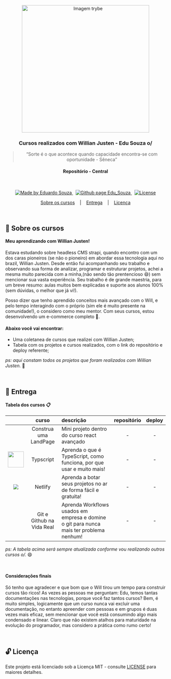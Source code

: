 <p align="center">
  <img align="center" alt="Imagem trybe" src="https://stars.github.com/stars-social-card-images/willianjusten.png" width="400px" />
</p>

<h3 align="center">
  Cursos realizados com Willian Justen - Edu Souza o/
</h3>

<blockquote align="center">“Sorte é o que acontece quando capacidade encontra-se com oportunidade - Sêneca”</blockquote>

<h4 align="center">
  Repositório - Central
</h4>

<br/>

<p align="center">
  <a href="https://github.com/EduSouza-programmer"    target="_blank">
    <img alt="Made by Eduardo Souza" src="https://img.shields.io/badge/made%20by-Edu%20Souza-%23F8952D">
  </a>&nbsp;
  <a href="https://edusouza-programmer.github.io/" target="_blank">
    <img alt="Github page Edu_Souza " src="https://img.shields.io/badge/Github%20page-Edu_Souza-orange">
  </a>&nbsp;
  <a href="LICENSE" >
    <img alt="License" src="https://img.shields.io/badge/license-MIT-%23F8952D">
  </a>
</p>

<p align="center">
  <a href="#rocket-Sobre-os-cursos">Sobre os cursos</a>&nbsp; &nbsp; |&nbsp; &nbsp; 
  <a href="#postbox-Entrega"">Entrega</a>&nbsp; &nbsp; |&nbsp; &nbsp; 
  <a href="#unlock-Licença">Licença</a>
</p>

<br/>

## :rocket: Sobre os cursos

#### Meu aprendizando com Willian Justen!

Estava estudando sobre headless CMS strapi, quando encontro com um dos caras pioneiros (se não o pioneiro) em abordar essa tecnologia aqui no brazil, Willian Justen. Desde então fui acompanhando seu trabalho e observando sua forma de analizar, programar e estruturar projetos, achei a mesma muito parecida com a minha,(não sendo tão prentencioso :smile:) sem mencionar sua vasta experiência. Seu trabalho é de grande maestria, para um breve resumo: aulas muitos bem explicadas e suporte aos alunos 100% (sem dúvidas, o melhor que já vi!).

Posso dizer que tenho aprendido conceitos mais avançado com o Will, e pelo tempo interagindo com o próprio (sim ele é muito presente na comunidade!), o considero como meu mentor. Com seus cursos, estou desenvolvendo um e-commerce completo :rocket:.

#### Abaixo você vai encontrar:

- Uma coletanea de cursos que realizei com Willian Justen;
- Tabela com os projetos e cursos realizados, com o link do repositório e deploy referente;

_ps: aqui constam todos os projetos que foram realizados com Willian Justen._ :running:

<br/>

## :postbox: Entrega

#### Tabela dos cursos :clipboard:

|                                                                                                                              |           curso           | descrição                                                                               | repositório | deploy |
| :--------------------------------------------------------------------------------------------------------------------------: | :-----------------------: | :-------------------------------------------------------------------------------------- | :---------: | :----: |
|                                                                                                                              |   Construa uma LandPage   | Mini projeto dentro do curso react avançado                                             |      -      |   -    |
| <img height="50px"  src="https://willianjusten.com.br/_next/image?url=%2Fassets%2Fimg%2Fcursos%2Fts-course.png&w=256&q=75"> |         Typscript         | Aprenda o que é TypeScript, como funciona, por que usar e muito mais!                   |      -      |   -    |
|         <img  src="https://willianjusten.com.br/_next/image?url=%2Fassets%2Fimg%2Fcursos%2Fnetlify.png&w=256&q=75">          |          Netlify          | Aprenda a botar seus projetos no ar de forma fácil e gratuita!                          |      -      |   -    |
|                                                                                                                              | Git e Github na Vida Real | Aprenda Workflows usados em empresa e domine o git para nunca mais ter problema nenhum! |      -      |   -    |

_ps: A tabela acima será sempre atualizada conforme vou realizando outros cursos o/._ :smile:

<br/>

#### Considerações finais

Só tenho que agradecer e que bom que o Will tirou um tempo para construir cursos tão ricos! As vezes as pessoas me perguntam: Edu, temos tantas documentações nas tecnologias, porque você faz tantos cursos? Bem, é muito simples, logicamente que um curso nunca vai excluir uma documentação, no entanto apreender com pessoas e em grupos é duas vezes mais eficaz, sem mencionar que você está consumindo algo mais condensado e linear. Claro que não existem atalhos para maturidade na evolução do programador, mas considero a prática como rumo certo! 

<br/>

## :unlock: Licença

Este projeto está licenciado sob a Licença MIT - consulte [LICENSE](https://opensource.org/licenses/MIT) para maiores detalhes.
